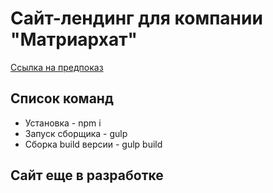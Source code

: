# Сайт-лендинг для компании "Матриархат"
[Ссылка на предпоказ](https://oaktre.github.io/matriarkhat/app/index.html "https://oaktre.github.io/matriarkhat/app/index.html")

## Список команд

* Установка - npm i
* Запуск сборщика - gulp
* Сборка build версии - gulp build
## Сайт еще в разработке
